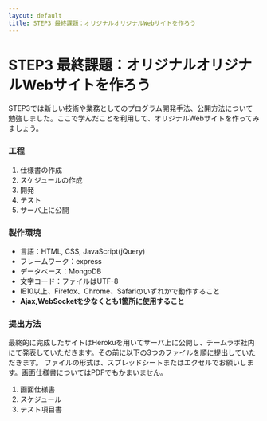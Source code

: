 ```yaml
---
layout: default
title: STEP3 最終課題：オリジナルオリジナルWebサイトを作ろう
---
```

# STEP3 最終課題：オリジナルオリジナルWebサイトを作ろう

STEP3では新しい技術や業務としてのプログラム開発手法、公開方法について勉強しました。ここで学んだことを利用して、オリジナルWebサイトを作ってみましょう。

### 工程

1. 仕様書の作成
2. スケジュールの作成
3. 開発
4. テスト
5. サーバ上に公開

### 製作環境

* 言語：HTML, CSS, JavaScript(jQuery)
* フレームワーク：express
* データベース：MongoDB
* 文字コード：ファイルはUTF-8
* IE10以上、Firefox、Chrome、Safariのいずれかで動作すること
* **Ajax,WebSocketを少なくとも1箇所に使用すること**

### 提出方法

最終的に完成したサイトはHerokuを用いてサーバ上に公開し、チームラボ社内にて発表していただきます。その前に以下の3つのファイルを順に提出していただきます。
ファイルの形式は、スプレッドシートまたはエクセルでお願いします。画面仕様書についてはPDFでもかまいません。

1. 画面仕様書
2. スケジュール
3. テスト項目書
